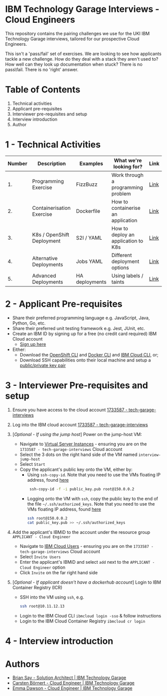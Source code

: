 # IBM Technology Garage Interviews - Cloud Engineers

This repository contains the pairing challenges we use for the UKI IBM Technology Garage interviews, tailored for our prospective Cloud Engineers.

This isn't a 'pass/fail' set of exercises. We are looking to see how applicants tackle a new challenge. How do they deal with a stack they aren't used to? How well can they look up documentation when stuck? There is no pass\fail. There is no 'right' answer.

# Table of Contents

1. Technical activities
2. Applicant pre-requisites
3. Interviewer pre-requisites and setup
4. Interview introduction
5. Author

# 1 - Technical Activities

| Number | Description                | Examples       | What we're looking for?             | Link                                                                                            |
| ------ | -------------------------- | -------------- | ----------------------------------- | ----------------------------------------------------------------------------------------------- |
| 1.     | Programming Exercise       | FizzBuzz       | Work through a programming problem  | [Link](https://github.com/briansay/tech-activities/tree/main/1-programming-challenge/fizz-buzz) |
| 2.     | Containerisation Exercise  | Dockerfile     | How to containerise an application  | [Link](https://github.com/briansay/tech-activities/tree/main/2-containerise)                    |
| 3.     | K8s / OpenShift Deployment | S2I / YAML     | How to deploy an application to K8s | [Link](https://github.com/briansay/tech-activities/tree/main/3-k8s-deployment)                  |
| 4.     | Alternative Deployments    | Jobs YAML      | Different deployment options        | [Link](https://github.com/briansay/tech-activities/tree/main/4-alternative-deployment)          |
| 5.     | Advanced Deployments       | HA deployments | Using labels / taints               | [Link](https://github.com/briansay/tech-activities/tree/main/5-advanced-deployment)             |

# 2 - Applicant Pre-requisites

- Share their preferred programming language e.g. JavaScript, Java, Python, Go, etc.
- Share their preferred unit testing framework e.g. Jest, JUnit, etc.
- Create an IBM ID by signing up for a free (no credit card required) IBM Cloud account
  - [Sign up here](https://cloud.ibm.com/registration)
- Either:
  - Download the [OpenShift CLI](https://cloud.ibm.com/docs/openshift?topic=openshift-openshift-cli) and [Docker CLI](https://docs.docker.com/get-docker/) and [IBM Cloud CLI](https://cloud.ibm.com/docs/cli?topic=cli-getting-started), or;
  - Download SSH capabilities onto their local machine and setup a [public/private key pair](https://www.digitalocean.com/community/tutorials/how-to-set-up-ssh-keys-2)

# 3 - Interviewer Pre-requisites and setup

1. Ensure you have access to the cloud account [1733587 - tech-garage-interviews](https://cloud.ibm.com/)
2. Log into the IBM cloud account [1733587 - tech-garage-interviews](https://cloud.ibm.com/)
3. [*Optional - If using the jump host*] Power on the jump-host VM:

   - Navigate to [Virtual Server Instances](https://cloud.ibm.com/vpc-ext/compute/vs) - ensuring you are on the `1733587 - tech-garage-interviews` Cloud account
   - Select the 3 dots on the right hand side of the VM named `interview-jump-host`
   - Select `Start`
   - Copy the applicant's public key onto the VM, either by:
     - Using `ssh-copy-id`. Note that you need to use the VMs floating IP address, found [here](https://cloud.ibm.com/vpc-ext/compute/vs)
       ```bash
        ssh-copy-id -f -i public_key.pub root@150.0.0.2
       ```
     - Logging onto the VM with `ssh`, copy the public key to the end of the file `~/.ssh/authorized_keys`. Note that you need to use the VMs floating IP address, found [here](https://cloud.ibm.com/vpc-ext/compute/vs)
       ```bash
       ssh root@150.0.0.2
       cat public_key.pub >> ~/.ssh/authorized_keys
       ```

4. Add the applicant's IBMiD to the account under the resource group `APPLICANT - Cloud Engineer`
   - Navigate to [IBM Cloud Users](https://cloud.ibm.com/iam/users) - ensuring you are on the `1733587 - tech-garage-interviews` Cloud account
   - Select `Invite Users`
   - Enter the applicant's IBMiD and select `add` next to the `APPLICANT - Cloud Engineer` option
   - Click `Invite` on the far right hand side
5. [*Optional - If applicant doesn't have a dockerhub account*] Login to IBM Container Registry (ICR)
   - SSH into the VM using `ssh`, e.g.
     ```bash
     ssh root@10.11.12.13
     ```
   - Login to the IBM Cloud CLI `ibmcloud login -sso` & follow instructions
   - Login to the IBM Cloud Container Registry `ibmcloud cr login`

# 4 - Interview introduction



# Authors

- [Brian Say - Solution Architect | IBM Technology Garage](https://github.com/briansay)
- [Carsten Börnert - Cloud Engineer | IBM Technology Garage](tbd)
- [Emma Dawson - Cloud Engineer | IBM Technology Garage](tbd)
